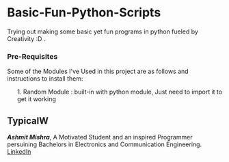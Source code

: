 # Basic-Fun-Python-Scripts
Trying out making some basic yet fun programs in python fueled by Creativity :D . <br>
<H3>Pre-Requisites</H3>
Some of the Modules I've Used in this project are as follows and instructions to install them: 
<ul> 1. Random Module : built-in with python module, Just need to import it to get it working</ul>
<H2>TypicalW</H2>
<i><b>Ashmit Mishra</b></i>, A Motivated Student and an inspired Programmer persuining Bachelors in Electronics and Communication Engineering. 
<a href="https://www.linkedin.com/in/ashmitmishra/">LinkedIn</a>



